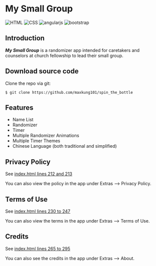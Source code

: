 # My Small Group
![HTML](https://img.shields.io/badge/HTML-5-red.svg)
![CSS](https://img.shields.io/badge/CSS-3-blue.svg)
![angularjs](https://img.shields.io/badge/angularjs-v1.5.11-yellow.svg)
![bootstrap](https://img.shields.io/badge/bootstrap-v4.0-blue.svg)

Introduction
------------
***My Small Group*** is a randomizer app intended for caretakers and counselors at church fellowship to lead their small group.

Download source code
--------------------
Clone the repo via git:
```
$ git clone https://github.com/maxkung101/spin_the_bottle
```
Features
--------
* Name List
* Randomizer
* Timer
* Multiple Randomizer Animations
* Multiple Timer Themes
* Chinese Language (both traditional and simplified)

Privacy Policy
--------------
See [index.html lines 212 and 213](https://github.com/maxkung101/spin_the_bottle/blob/master/www/index.html#L211)

You can also view the policy in the app under Extras --> Privacy Policy.

Terms of Use
------------
See [index.html lines 230 to 247](https://github.com/maxkung101/spin_the_bottle/blob/master/www/index.html#L229)

You can also view the terms in the app under Extras --> Terms of Use.

Credits
-------
See [index.html lines 265 to 295](https://github.com/maxkung101/spin_the_bottle/blob/master/www/index.html#L264)

You can also see the credits in the app under Extras --> About.

